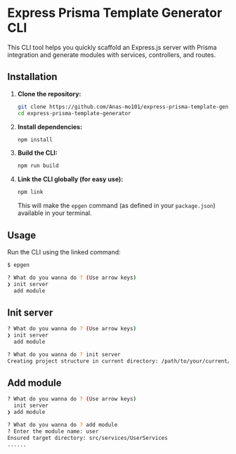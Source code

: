 # Express Prisma Template Generator CLI

This CLI tool helps you quickly scaffold an Express.js server with Prisma integration and generate modules with services, controllers, and routes.

## Installation

1.  **Clone the repository:**

    ```bash
    git clone https://github.com/Anas-mo101/express-prisma-template-generator.git
    cd express-prisma-template-generator
    ```

2.  **Install dependencies:**

    ```bash
    npm install
    ```

3.  **Build the CLI:**

    ```bash
    npm run build
    ```

4.  **Link the CLI globally (for easy use):**

    ```bash
    npm link
    ```

    This will make the `epgen` command (as defined in your `package.json`) available in your terminal.

## Usage

Run the CLI using the linked command:

```bash
$ epgen

? What do you wanna do ? (Use arrow keys)
❯ init server
  add module
```

## Init server

```bash
? What do you wanna do ? (Use arrow keys)
❯ init server
  add module

? What do you wanna do ? init server
Creating project structure in current directory: /path/to/your/current/directory
```

## Add module

```bash
? What do you wanna do ? (Use arrow keys)
  init server
❯ add module

? What do you wanna do ? add module
? Enter the module name: user
Ensured target directory: src/services/UserServices
......
```
